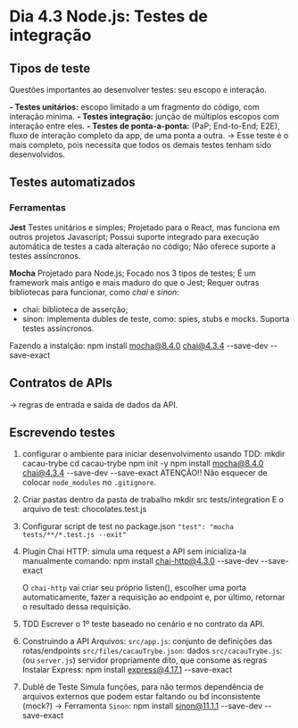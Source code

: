# Dia 4.3 Node.js: Testes de integração

## Tipos de teste

Questões importantes ao desenvolver testes: seu escopo e interação.

**- Testes unitários:** escopo limitado a um fragmento do código, com interação mínima.
**- Testes integração:** junção de múltiplos escopos com interação entre eles.
**- Testes de ponta-a-ponta:** (PaP; End-to-End; E2E), fluxo de interação completo da app, de uma ponta a outra.
-> Esse teste é o mais completo, pois necessita que todos os demais testes tenham sido desenvolvidos.

## Testes automatizados

### Ferramentas

**Jest**
Testes unitários e simples;
Projetado para o React, mas funciona em outros projetos Javascript;
Possui suporte integrado para execução automática de testes a cada alteração no código;
Não oferece suporte a testes assíncronos.

**Mocha**
Projetado para Node.js;
Focado nos 3 tipos de testes;
É um framework mais antigo e mais maduro do que o Jest;
Requer outras bibliotecas para funcionar, como _chai_ e _sinon_:

- chai: biblioteca de asserção;
- sinon: implementa dubles de teste, como: spies, stubs e mocks.
  Suporta testes assíncronos.

Fazendo a instalção:
npm install mocha@8.4.0 chai@4.3.4 --save-dev --save-exact

## Contratos de APIs

-> regras de entrada e saída de dados da API.

## Escrevendo testes

1. configurar o ambiente para iniciar desenvolvimento usando TDD:
   mkdir cacau-trybe
   cd cacau-trybe
   npm init -y
   npm install mocha@8.4.0 chai@4.3.4 --save-dev --save-exact
   ATENÇÃO!! Não esquecer de colocar `node_modules` no `.gitignore`.

2. Criar pastas dentro da pasta de trabalho
   mkdir src tests/integration
   E o arquivo de test: chocolates.test.js

3. Configurar script de test no package.json
   `"test": "mocha tests/**/*.test.js --exit"`

4. Plugin Chai HTTP: simula uma request a API sem inicializa-la manualmente
   comando: npm install chai-http@4.3.0 --save-dev --save-exact

   O `chai-http` vai criar seu próprio listen(), escolher uma porta automaticamente, fazer a requisição ao endpoint e, por último, retornar o resultado dessa requisição.

5. TDD
   Escrever o 1º teste baseado no cenário e no contrato da API.

6. Construindo a API
   Arquivos:
   `src/app.js`: conjunto de definições das rotas/endpoints
   `src/files/cacauTrybe.json`: dados
   `src/cacauTrybe.js`: (ou `server.js`) servidor propriamente dito, que consome as regras
   Instalar Express: npm install express@4.17.1 --save-exact

7. Dublê de Teste
   Simula funções, para não termos dependência de arquivos externos que podem estar faltando ou bd inconsistente (mock?)
   -> Ferramenta `Sinon`: npm install sinon@11.1.1 --save-dev --save-exact
